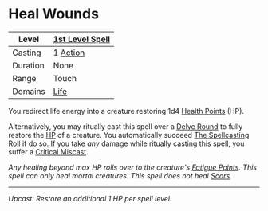 # Heal Wounds

| Level    | [1st Level Spell](1st%20Level%20Spells.md)          |
| -------- | --------------------------------------------------- |
| Casting  | 1 [Action](../../../../Game%20Procedures/Core%20Procedures/Action.md) |
| Duration | None                                                |
| Range    | Touch                                               |
| Domains  | [Life](../../Spell%20Domains/Life.md)            |

You redirect life energy into a creature restoring 1d4 [Health Points](../../../../Player%20Characters/Derived%20Statistics/Health%20Points.md) (HP).

Alternatively, you may ritually cast this spell over a [Delve Round](../../../../Game%20Procedures/Core%20Procedures/Round.md#Delve%20Round) to fully restore the [HP](../../../../Player%20Characters/Derived%20Statistics/Health%20Points.md) of a creature. You automatically succeed [The Spellcasting Roll](../../../Spellcasting/Spellcasting.md#The%20Spellcasting%20Roll) if do so. If you take *any* damage while ritually casting this spell, you suffer a [Critical Miscast](../../../../Game%20Procedures/Die%20Rolling%20Mechanics/Critical%20Miscast.md).

*Any healing beyond max HP rolls over to the creature's [Fatigue Points](../../../../Player%20Characters/Derived%20Statistics/Fatigue%20Points.md).* *This spell can only heal mortal creatures. This spell does not heal [Scars](../../../../Player%20Characters/Derived%20Statistics/Scars.md).*

---
*Upcast: Restore an additional 1 HP per spell level.*
